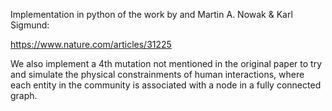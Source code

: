 Implementation in python of the work by and Martin A. Nowak & Karl Sigmund:

https://www.nature.com/articles/31225

We also implement a 4th mutation not mentioned in the original paper to try and simulate the physical constrainments of human interactions, where each entity in the community is associated with a node in a fully connected graph.  
